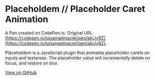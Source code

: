 # Placeholdem // Placeholder Caret Animation

A Pen created on CodePen.io. Original URL: [https://codepen.io/luisangelmaciel/pen/abjJyRZ](https://codepen.io/luisangelmaciel/pen/abjJyRZ).

Placeholdem is a JavaScript plugin that animates placeholder carets on inputs and textareas. The placeholder value will incrementally delete on focus, and restore on blur.

[View on GitHub](https://github.com/jackrugile/placeholdem)